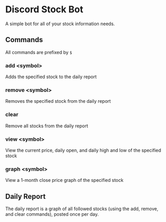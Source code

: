 # Discord Stock Bot
A simple bot for all of your stock information needs.

## Commands

All commands are prefixed by `$`

### add \<symbol\>
Adds the specified stock to the daily report

### remove \<symbol\>
Removes the specified stock from the daily report

### clear
Remove all stocks from the daily report

### view \<symbol\>
View the current price, daily open, and daily high and low of the specified stock

### graph \<symbol\>
View a 1-month close price graph of the specified stock

## Daily Report

The daily report is a graph of all followed stocks (using the add, remove, and clear commands), posted once per day.


